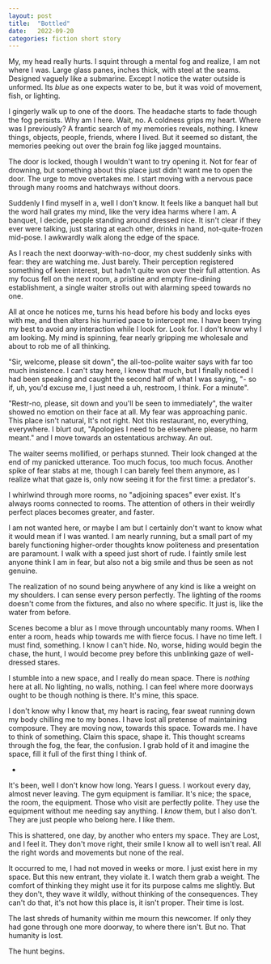 ```yaml
---
layout: post
title:  "Bottled"
date:   2022-09-20
categories: fiction short story
---
```


My, my head really hurts. I squint through a mental fog and realize, I am not where I was. Large glass panes, inches thick, with steel at the seams. Designed vaguely like a submarine. Except I notice the water outside is unformed. Its *blue* as one expects water to be, but it was void of movement, fish, or lighting.

I gingerly walk up to one of the doors. The headache starts to fade though the fog persists. Why am I here. Wait, no. A coldness grips my heart. Where was I previously? A frantic search of my memories reveals, nothing. I knew things, objects, people, friends, where I lived. But it seemed so distant, the memories peeking out over the brain fog like jagged mountains.

The door is locked, though I wouldn't want to try opening it. Not for fear of drowning, but something about this place just didn't want me to open the door. The urge to move overtakes me. I start moving with a nervous pace through many rooms and hatchways without doors.

Suddenly I find myself in a, well I don't know. It feels like a banquet hall but the word hall grates my mind, like the very idea harms where I am. A banquet, I decide, people standing around dressed nice. It isn't clear
if they ever were talking, just staring at each other, drinks in hand, not-quite-frozen mid-pose. I awkwardly walk along the edge of the space.

As I reach the next doorway-with-no-door, my chest suddenly sinks with fear: they are watching me. Just barely. Their perception registered something of keen interest, but hadn't quite won over their full attention. As my focus fell on the next room, a pristine and empty fine-dining establishment, a single waiter strolls out with alarming speed towards no one.

All at once he notices me, turns his head before his body and locks eyes with me, and then alters his hurried pace to intercept me. I have been trying my best to avoid any interaction while I look for. Look for. I don't know why I am looking. My mind is spinning, fear nearly gripping me wholesale and about to rob me of all thinking.

"Sir, welcome, please sit down", the all-too-polite waiter says with far too much insistence. I can't stay here, I knew that much, but I finally noticed I had been speaking and caught the second half of what I was saying, "- so if, uh, you'd excuse me, I just need a uh, restroom, I think. For a minute".

"Restr-no, please, sit down and you'll be seen to immediately", the waiter showed no emotion on their face at all. My fear was approaching panic. This place isn't natural, It's not right. Not this restaurant, no, everything, everywhere. I blurt out, "Apologies I need to be elsewhere please, no harm meant." and I move towards an ostentatious archway. An out.

The waiter seems mollified, or perhaps stunned. Their look changed at the end of my panicked utterance. Too much focus, too much focus. Another spike of fear stabs at me, though I can barely feel them anymore, as I realize what that gaze is, only now seeing it for the first time: a predator's.

I whirlwind through more rooms, no "adjoining spaces" ever exist. It's always rooms connected to rooms. The attention of others in their weirdly perfect places becomes greater, and faster.

I am not wanted here, or maybe I am but I certainly don't want to know what it would mean if I was wanted. I am nearly running, but a small part of my barely functioning higher-order thoughts know politeness and presentation are paramount. I walk with a speed just short of rude. I faintly smile lest anyone think I am in fear, but also not a big smile and thus be seen as not genuine.

The realization of no sound being anywhere of any kind is like a weight on my shoulders. I can sense every person perfectly. The lighting of the rooms doesn't come from the fixtures, and also no where specific. It just is, like the water from before.

Scenes become a blur as I move through uncountably many rooms. When I enter a room, heads whip towards me with fierce focus. I have no time left. I must find, something. I know I can't hide. No, worse, hiding would begin the chase, the hunt, I would become prey before this unblinking gaze of well-dressed stares.

I stumble into a new space, and I really do mean space. There is *nothing* here at all. No lighting, no walls, nothing. I can feel where more doorways ought to be though nothing is there. It's mine, this space.

I don't know why I know that, my heart is racing, fear sweat running down my body chilling me to my bones. I have lost all pretense of maintaining composure. They are moving now, towards this space. Towards me. I have to think of something. Claim this space, shape it. This thought screams through the fog, the fear, the confusion. I grab hold of it and imagine the space, fill it full of the first thing I think of.


- 

It's been, well I don't know how long. Years I guess. I workout every day, almost never leaving. The gym equipment is familiar. It's nice; the space, the room, the equipment. Those who visit are perfectly polite. They use the equipment without me needing say anything. I *know* them, but I also don't. They are just people who belong here. I like them.

This is shattered, one day, by another who enters my space. They are Lost, and I feel it. They don't move right, their smile I know all to well isn't real. All the right words and movements but none of the real.

It occurred to me, I had not moved in weeks or more. I just exist here in my space. But this new entrant, they violate it. I watch them grab a weight. The comfort of thinking they might use it for its purpose calms me slightly. But they don't, they wave it wildly, without thinking of the consequences. They can't do that, it's not how this place is, it isn't proper. Their time is lost.

The last shreds of humanity within me mourn this newcomer. If only they had gone through one more doorway, to where there isn't. But no. That humanity is lost.

The hunt begins.
